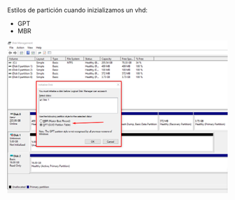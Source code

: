 Estilos de partición cuando inizializamos un vhd:

- GPT
- MBR

![Estilos de particiones](https://github.com/jjoselon/Software/blob/228151aa942d2d00ad2ecb7adac325069377fa3f/Windows/NetworkAndComputing/Estilos_particiones.png)

